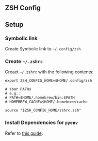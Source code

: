 ZSH Config
----------

## Setup

### Symbolic link

Create Symbolic link to `~/.config/zsh`

### Create `~/.zshrc`

Creaet `~/.zshrc` with the following contents:

```shell
export ZSH_CONFIG_HOME=$HOME/.config/zsh

# Your PATHs
# e.g.:
# PATH=$HOME/.homebrew/bin:$PATH
# HOMEBREW_CACHE=$HOME/.homebrew/cache

source "$ZSH_CONFIG_HOME/zshrc.zsh"
```

### Install Dependencies for `pyenv`

Refer to [this guide](https://github.com/pyenv/pyenv/wiki#suggested-build-environment).
